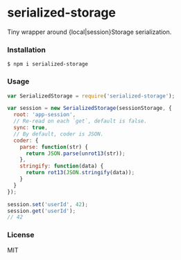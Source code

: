 # serialized-storage

Tiny wrapper around {local|session}Storage serialization.

### Installation

    $ npm i serialized-storage

### Usage

```js
var SerializedStorage = require('serialized-storage');

var session = new SerializedStorage(sessionStorage, {
  root: 'app-session',
  // Re-read on each `get`, default is false.
  sync: true,
  // By default, coder is JSON.
  coder: {
    parse: function(str) {
      return JSON.parse(unrot13(str));
    },
    stringify: function(data) {
      return rot13(JSON.stringify(data));
    }
  }
});

session.set('userId', 42);
session.get('userId');
// 42
```

### License

MIT
